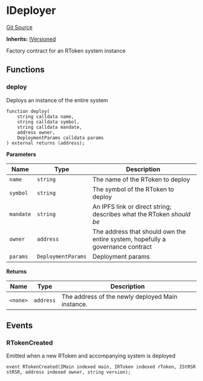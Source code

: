 # IDeployer
[Git Source](https://github.com/larrythecucumber321/protocol/blob/77d337b8595ba96d069ded321419b36a61984170/contracts/interfaces/IDeployer.sol)

**Inherits:**
[IVersioned](/tools/docgen/src/contracts/interfaces/IVersioned.sol/interface.IVersioned.md)

Factory contract for an RToken system instance


## Functions
### deploy

Deploys an instance of the entire system


```solidity
function deploy(
    string calldata name,
    string calldata symbol,
    string calldata mandate,
    address owner,
    DeploymentParams calldata params
) external returns (address);
```
**Parameters**

|Name|Type|Description|
|----|----|-----------|
|`name`|`string`|The name of the RToken to deploy|
|`symbol`|`string`|The symbol of the RToken to deploy|
|`mandate`|`string`|An IPFS link or direct string; describes what the RToken _should be_|
|`owner`|`address`|The address that should own the entire system, hopefully a governance contract|
|`params`|`DeploymentParams`|Deployment params|

**Returns**

|Name|Type|Description|
|----|----|-----------|
|`<none>`|`address`|The address of the newly deployed Main instance.|


## Events
### RTokenCreated
Emitted when a new RToken and accompanying system is deployed


```solidity
event RTokenCreated(IMain indexed main, IRToken indexed rToken, IStRSR stRSR, address indexed owner, string version);
```

